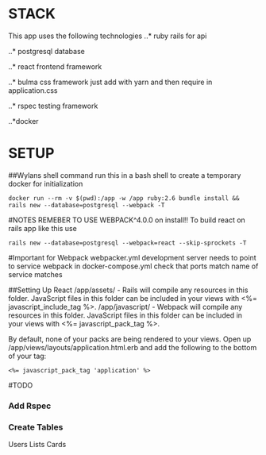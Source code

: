 # STACK
 This app uses the following technologies
 ..* ruby rails
 for api

 ..* postgresql
 database

 ..* react
 frontend framework

 ..* bulma
 css framework
 just add with yarn and then require in application.css

..* rspec
testing framework

..*docker
# SETUP

##Wylans shell command
run this in a bash shell to create a temporary docker for initialization

```
docker run --rm -v $(pwd):/app -w /app ruby:2.6 bundle install && rails new --database=postgresql --webpack -T
```

#NOTES
REMEBER TO USE WEBPACK^4.0.0 on install!!
To build react on rails app like this use

```
rails new --database=postgresql --webpack=react --skip-sprockets -T
```

#Important for Webpack
webpacker.yml development server needs to point to service webpack in docker-compose.yml
check that ports match name of service matches

##Setting Up React
/app/assets/ - Rails will compile any resources in this folder. JavaScript files in this folder can be included in your views with <%= javascript_include_tag %>.
/app/javascript/ - Webpack will compile any resources in this folder. JavaScript files in this folder can be included in your views with <%= javascript_pack_tag %>.

By default, none of your packs are being rendered to your views. Open up /app/views/layouts/application.html.erb and add the following to the bottom of your <head> tag:
```
<%= javascript_pack_tag 'application' %>
```



#TODO
### Add Rspec
### Create Tables
Users
Lists
Cards